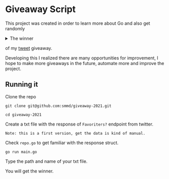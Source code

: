# Giveaway Script

This project was created in order to learn more about Go and also get randomly 
<details>
<summary>The winner</summary>
An user who likes my tweet and also follow me.
</details>

of my [tweet](https://twitter.com/sagmmd/status/1464351476667621386) giveaway.

Developing this I realized there are many opportunities for improvement, I hope to make more giveaways in the future, automate more and improve the project.

## Running it

Clone the repo

```
git clone git@github.com:smmd/giveaway-2021.git
```

```
cd giveaway-2021
```

Create a txt file with the response of `Favoriters?` endpoint from twitter.

`Note: this is a first version, get the data is kind of manual.`

Check `repo.go` to get familiar with the response struct.

```
go run main.go
```

Type the path and name of your txt file.

You will get the winner.
